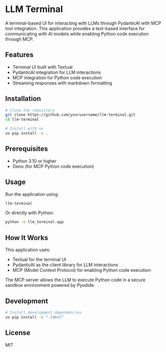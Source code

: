 # LLM Terminal

A terminal-based UI for interacting with LLMs through PydanticAI with MCP tool integration. This application provides a text-based interface for communicating with AI models while enabling Python code execution through MCP.

## Features

- Terminal UI built with Textual
- PydanticAI integration for LLM interactions
- MCP integration for Python code execution
- Streaming responses with markdown formatting

## Installation

```bash
# Clone the repository
git clone https://github.com/yourusername/llm-terminal.git
cd llm-terminal

# Install with uv
uv pip install -e .
```

## Prerequisites

- Python 3.10 or higher
- Deno (for MCP Python code execution)

## Usage

Run the application using:

```bash
llm-terminal
```

Or directly with Python:

```bash
python -m llm_terminal.app
```

## How It Works

This application uses:
- Textual for the terminal UI
- PydanticAI as the client library for LLM interactions
- MCP (Model Context Protocol) for enabling Python code execution

The MCP server allows the LLM to execute Python code in a secure sandbox environment powered by Pyodide.

## Development

```bash
# Install development dependencies
uv pip install -e ".[dev]"
```

## License

MIT
